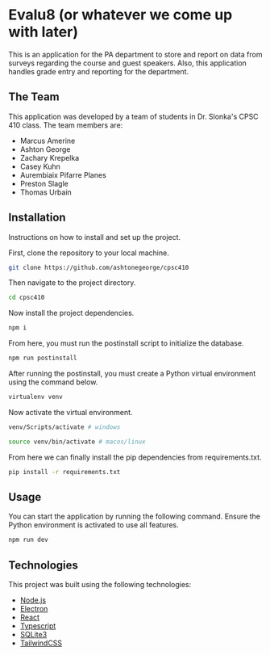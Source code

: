 # Evalu8 (or whatever we come up with later)
This is an application for the PA department to store and report on data from surveys regarding the course and guest speakers. Also, this application handles grade entry and reporting for the department.

## The Team
This application was developed by a team of students in Dr. Slonka's CPSC 410 class. The team members are:
- Marcus Amerine
- Ashton George
- Zachary Krepelka
- Casey Kuhn
- Aurembiaix Pifarre Planes
- Preston Slagle
- Thomas Urbain

## Installation
Instructions on how to install and set up the project.

First, clone the repository to your local machine.
```bash
git clone https://github.com/ashtonegeorge/cpsc410
```
Then navigate to the project directory.
```bash
cd cpsc410
```
Now install the project dependencies.
```bash
npm i
```
From here, you must run the postinstall script to initialize the database.
```bash
npm run postinstall
```
After running the postinstall, you must create a Python virtual environment using the command below.
```bash
virtualenv venv
```
Now activate the virtual environment.
```bash
venv/Scripts/activate # windows

source venv/bin/activate # macos/linux
```
From here we can finally install the pip dependencies from requirements.txt. 
```bash
pip install -r requirements.txt
```

## Usage
You can start the application by running the following command. Ensure the Python environment is activated to use all features.
```bash
npm run dev
```

## Technologies
This project was built using the following technologies:
- [Node.js](https://nodejs.org/docs/latest/api/)
- [Electron](https://www.electronjs.org/docs/latest/)
- [React](https://react.dev/learn)
- [Typescript](https://www.typescriptlang.org/docs/)
- [SQLite3](https://www.npmjs.com/package/better-sqlite3) 
- [TailwindCSS](https://tailwindcss.com/docs/installation/using-vite)
